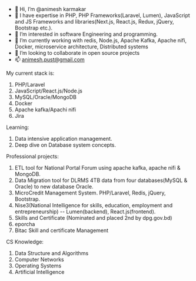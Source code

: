 - 👋 Hi, I’m @animesh karmakar
- 👋 I have expertise in PHP, PHP Frameworks(Laravel, Lumen), JavaScript and JS Frameworks and libraries(Next.js, React.js, Redux, jQuery, Bootstrap etc.).
- 👀 I’m interested in software Engineering and programming.
- 🌱 I’m currently working with redis, Node.js, Apache Kafka, Apache nifi, Docker, microservice architecture, Distributed systems
- 💞️ I’m looking to collaborate in open source projects 
- 📫 animesh.pust@gmail.com

My current stack is: 
1. PHP/Laravel
2. JavaScript/React.js/Node.js
3. MySQL/Oracle/MongoDB
4. Docker
5. Apache kafka/Apachi nifi
6. Jira 

Learning: 
1. Data intensive application management.
2. Deep dive on Database system concepts.

Professional projects:
1. ETL tool for National Portal Forum using apache kafka, apache nifi & MongoDB.
2. Data Migration tool for DLRMS 4TB data from four databases(MySQL & Oracle) to new database Oracle.
1. MicroCredit Management System. PHP/Laravel, Redis, jQuery, Bootstrap.
2. Nise3(National Intelligence for skills, education, employment and entrepreneurship) -- Lumen(backend), React.js(frontend).
3. Skills and Certificate (Nominated and placed 2nd by dpg.gov.bd)
4. eporcha 
5. Bitac Skill and certificate Management

CS Knowledge:
1. Data Structure and Algorithms
2. Computer Networks
3. Operating Systems
4. Artificial Intelligence
<!---
animeshkarmakarAK/animeshkarmakarAK is a ✨ special ✨ repository because its `README.md` (this file) appears on your GitHub profile.
You can click the Preview link to take a look at your changes.
--->
